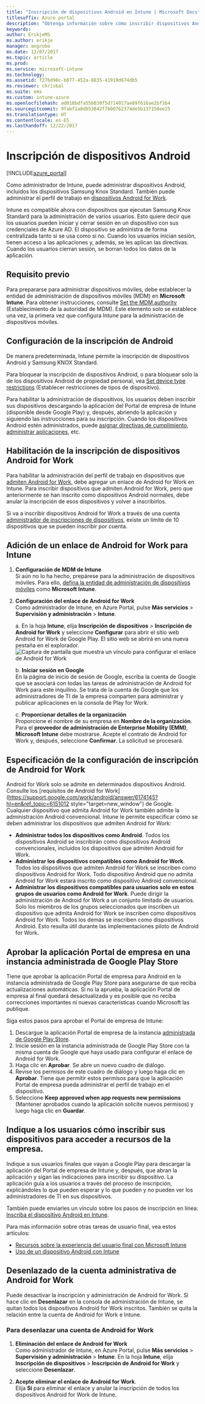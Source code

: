 ```yaml
---
title: "Inscripción de dispositivos Android en Intune | Microsoft Docs"
titlesuffix: Azure portal
description: "Obtenga información sobre cómo inscribir dispositivos Android en Intune."
keywords: 
author: ErikjeMS
ms.author: erikje
manager: angrobe
ms.date: 12/07/2017
ms.topic: article
ms.prod: 
ms.service: microsoft-intune
ms.technology: 
ms.assetid: f276d98c-b077-452a-8835-41919d674db5
ms.reviewer: chrisbal
ms.suite: ems
ms.custom: intune-azure
ms.openlocfilehash: ad018bdfa55b030f5d714017ae09f616ae2bf164
ms.sourcegitcommit: 9fabf1a8db53842f7b00762374de5b137158ee25
ms.translationtype: HT
ms.contentlocale: es-ES
ms.lasthandoff: 12/22/2017
---
```

# <a name="enroll-android-devices"></a>Inscripción de dispositivos Android

[!INCLUDE[azure_portal](./includes/azure_portal.md)]

Como administrador de Intune, puede administrar dispositivos Android, incluidos los dispositivos Samsung Knox Standard. También puede administrar el perfil de trabajo en [dispositivos Android for Work](#enable-enrollment-of-android-for-work-devices).

Intune es compatible ahora con dispositivos que ejecutan Samsung Knox Standard para la administración de varios usuarios. Esto quiere decir que los usuarios pueden iniciar y cerrar sesión en un dispositivo con sus credenciales de Azure AD. El dispositivo se administra de forma centralizada tanto si se usa como si no. Cuando los usuarios inician sesión, tienen acceso a las aplicaciones y, además, se les aplican las directivas. Cuando los usuarios cierran sesión, se borran todos los datos de la aplicación.

## <a name="prerequisite"></a>Requisito previo

Para prepararse para administrar dispositivos móviles, debe establecer la entidad de administración de dispositivos móviles (MDM) en **Microsoft Intune**. Para obtener instrucciones, consulte [Set the MDM authority](mdm-authority-set.md) (Establecimiento de la autoridad de MDM). Este elemento solo se establece una vez, la primera vez que configura Intune para la administración de dispositivos móviles.

## <a name="set-up-android-enrollment"></a>Configuración de la inscripción de Android

De manera predeterminada, Intune permite la inscripción de dispositivos Android y Samsung KNOX Standard.

Para bloquear la inscripción de dispositivos Android, o para bloquear solo la de los dispositivos Android de propiedad personal, vea [Set device type restrictions](enrollment-restrictions-set.md) (Establecer restricciones de tipos de dispositivo).

Para habilitar la administración de dispositivos, los usuarios deben inscribir sus dispositivos descargando la aplicación del Portal de empresa de Intune (disponible desde Google Play) y, después, abriendo la aplicación y siguiendo las instrucciones para su inscripción. Cuando los dispositivos Android estén administrados, puede [asignar directivas de cumplimiento](compliance-policy-create-android.md), [administrar aplicaciones](app-management.md), etc.

## <a name="enable-enrollment-of-android-for-work-devices"></a>Habilitación de la inscripción de dispositivos Android for Work

Para habilitar la administración del perfil de trabajo en dispositivos que [admiten Android for Work](https://support.google.com/work/android/answer/6174145?hl=en&ref_topic=6151012), debe agregar un enlace de Android for Work en Intune. Para inscribir dispositivos que admiten Android for Work, pero que anteriormente se han inscrito como dispositivos Android normales, debe anular la inscripción de esos dispositivos y volver a inscribirlos.

Si va a inscribir dispositivos Android for Work a través de una cuenta [administrador de inscripciones de dispositivos](device-enrollment-manager-enroll.md), existe un límite de 10 dispositivos que se pueden inscribir por cuenta.

## <a name="add-android-for-work-binding-for-intune"></a>Adición de un enlace de Android for Work para Intune

1. **Configuración de MDM de Intune**<br>
Si aún no lo ha hecho, prepárese para la administración de dispositivos móviles. Para ello, [defina la entidad de administración de dispositivos móviles](mdm-authority-set.md) como **Microsoft Intune**.
2. **Configuración del enlace de Android for Work**<br>
    Como administrador de Intune, en Azure Portal, pulse **Más servicios** > **Supervisión y administración** > **Intune**.

   a. En la hoja **Intune**, elija **Inscripción de dispositivos** > **Inscripción de Android for Work** y seleccione **Configurar** para abrir el sitio web Android for Work de Google Play. El sitio web se abrirá en una nueva pestaña en el explorador.
   ![Captura de pantalla que muestra un vínculo para configurar el enlace de Android for Work](./media/android-work-bind.png)

   b. **Iniciar sesión en Google**<br>
   En la página de inicio de sesión de Google, escriba la cuenta de Google que se asociará con todas las tareas de administración de Android for Work para este inquilino. Se trata de la cuenta de Google que los administradores de TI de la empresa comparten para administrar y publicar aplicaciones en la consola de Play for Work.

   c. **Proporcionar detalles de la organización**<br>
   Proporcione el nombre de su empresa en **Nombre de la organización**. Para el **proveedor de administración de Enterprise Mobility (EMM)**, **Microsoft Intune** debe mostrarse. Acepte el contrato de Android for Work y, después, seleccione **Confirmar**. La solicitud se procesará.

## <a name="specify-android-for-work-enrollment-settings"></a>Especificación de la configuración de inscripción de Android for Work
   Android for Work solo se admite en determinados dispositivos Android. Consulte los [requisitos de Android for Work](https://support.google.com/work/android/answer/6174145?hl=en&ref_topic=6151012 style="target=new_window") de Google. Cualquier dispositivo que admita Android for Work también admite la administración Android convencional. Intune le permite especificar cómo se deben administrar los dispositivos que admiten Android for Work:

   - **Administrar todos los dispositivos como Android**. Todos los dispositivos Android se inscribirán como dispositivos Android convencionales, incluidos los dispositivos que admiten Android for Work.
   - **Administrar los dispositivos compatibles como Android for Work**. Todos los dispositivos que admiten Android for Work se inscriben como dispositivos Android for Work. Todo dispositivo Android que no admita Android for Work estará inscrito como dispositivo Android convencional.
   - **Administrar los dispositivos compatibles para usuarios solo en estos grupos de usuarios como Android for Work**. Puede dirigir la administración de Android for Work a un conjunto limitado de usuarios. Solo los miembros de los grupos seleccionados que inscriben un dispositivo que admita Android for Work se inscriben como dispositivos Android for Work. Todos los demás se inscriben como dispositivos Android. Esto resulta útil durante las implementaciones piloto de Android for Work.

## <a name="approve-the-company-portal-app-in-the-managed-google-play-store"></a>Aprobar la aplicación Portal de empresa en una instancia administrada de Google Play Store
Tiene que aprobar la aplicación Portal de empresa para Android en la instancia administrada de Google Play Store para asegurarse de que reciba actualizaciones automáticas. Si no la aprueba, la aplicación Portal de empresa al final quedará desactualizada y es posible que no reciba correcciones importantes ni nuevas características cuando Microsoft las publique.

Siga estos pasos para aprobar el Portal de empresa de Intune:

1.  Descargue la aplicación Portal de empresa de la instancia [administrada de Google Play Store](https://play.google.com/work/apps/details?id=com.microsoft.windowsintune.companyportal).
2.  Inicie sesión en la instancia administrada de Google Play Store con la misma cuenta de Google que haya usado para configurar el enlace de Android for Work.
3.  Haga clic en **Aprobar**.  Se abre un nuevo cuadro de diálogo.
4.  Revise los permisos de este cuadro de diálogo y luego haga clic en **Aprobar**. Tiene que permitir estos permisos para que la aplicación Portal de empresa pueda administrar el perfil de trabajo en el dispositivo.
5.  Seleccione **Keep approved when app requests new permissions** (Mantener aprobados cuando la aplicación solicite nuevos permisos) y luego haga clic en **Guardar**.

<!--  ## Next steps for Android for Work
After configuring the Android for Work binding and settings, you can do the following:
- [Deploy Android for Work apps](android-for-work-apps.md)
- [Add Android for Work configuration policies](android-for-work-policy-settings-in-microsoft-intune.md)  -->

## <a name="tell-your-users-how-to-enroll-their-devices-to-access-company-resources"></a>Indique a los usuarios cómo inscribir sus dispositivos para acceder a recursos de la empresa.

Indique a sus usuarios finales que vayan a Google Play para descargar la aplicación del Portal de empresa de Intune y, después, que abran la aplicación y sigan las indicaciones para inscribir su dispositivo. La aplicación guía a los usuarios a través del proceso de inscripción, explicándoles lo que pueden esperar y lo que pueden y no pueden ver los administradores de TI en sus dispositivos.

También puede enviarles un vínculo sobre los pasos de inscripción en línea: [Inscriba el dispositivo Android en Intune](https://docs.microsoft.com/intune-user-help/enroll-your-device-in-intune-android).

Para más información sobre otras tareas de usuario final, vea estos artículos:

- [Recursos sobre la experiencia del usuario final con Microsoft Intune](end-user-educate.md)
- [Uso de un dispositivo Android con Intune](https://docs.microsoft.com/intune-user-help/using-your-android-device-with-intune)

## <a name="unbind-your-android-for-work-administrative-account"></a>Desenlazado de la cuenta administrativa de Android for Work

Puede desactivar la inscripción y administración de Android for Work. Si hace clic en **Desenlazar** en la consola de administración de Intune, se quitan todos los dispositivos Android for Work inscritos. También se quita la relación entre la cuenta de Android for Work e Intune.

### <a name="to-unbind-an-android-for-work-account"></a>Para desenlazar una cuenta de Android for Work

1. **Eliminación del enlace de Android for Work**<br>
    Como administrador de Intune, en Azure Portal, pulse **Más servicios** > **Supervisión y administración** > **Intune**.  En la hoja **Intune**, elija **Inscripción de dispositivos** > **Inscripción de Android for Work** y seleccione **Desenlazar**.

2. **Acepte eliminar el enlace de Android for Work**.<br>
  Elija **Sí** para eliminar el enlace y anular la inscripción de todos los dispositivos Android for Work de Intune.
